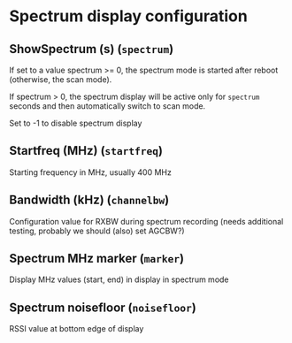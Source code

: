 
# Spectrum display configuration

## ShowSpectrum (s) (``spectrum``)
If set to a value spectrum >= 0, the spectrum mode is started after reboot (otherwise, the scan mode).

If spectrum > 0, the spectrum display will be active only for ``spectrum`` seconds and then automatically switch to scan mode.

Set to -1 to disable spectrum display

## Startfreq (MHz) (``startfreq``)
Starting frequency in MHz, usually 400 MHz

## Bandwidth (kHz) (``channelbw``)
Configuration value for RXBW during spectrum recording (needs additional testing, probably we should (also) set AGCBW?)

## Spectrum MHz marker (``marker``)
Display MHz values (start, end) in display in spectrum mode

## Spectrum noisefloor (``noisefloor``)
RSSI value at bottom edge of display


